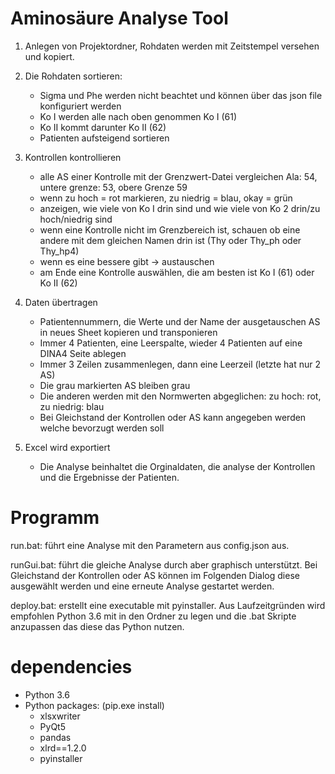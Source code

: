 # Aminosäure Analyse Tool
1. Anlegen von Projektordner, Rohdaten werden mit Zeitstempel versehen und kopiert.

2. Die Rohdaten sortieren:
    - Sigma und Phe werden nicht beachtet und können über das json file konfiguriert werden
    - Ko I werden alle nach oben genommen Ko I (61)
    - Ko II kommt darunter Ko II (62)
    - Patienten aufsteigend sortieren

3. Kontrollen kontrollieren
    - alle AS einer Kontrolle mit der Grenzwert-Datei vergleichen Ala: 54, untere grenze: 53, obere Grenze 59
    - wenn zu hoch = rot markieren, zu niedrig = blau, okay = grün
    - anzeigen, wie viele von Ko I drin sind und wie viele von Ko 2 drin/zu hoch/niedrig sind
    - wenn eine Kontrolle nicht im Grenzbereich ist, schauen ob eine andere mit dem gleichen Namen drin ist (Thy oder Thy_ph oder Thy_hp4)
    - wenn es eine bessere gibt → austauschen
    - am Ende eine Kontrolle auswählen, die am besten ist Ko I (61) oder Ko II (62)

4. Daten übertragen
    - Patientennummern, die Werte und der Name der ausgetauschen AS in neues Sheet kopieren und transponieren
    - Immer 4 Patienten, eine Leerspalte, wieder 4 Patienten auf eine DINA4 Seite ablegen
    - Immer 3 Zeilen zusammenlegen, dann eine Leerzeil (letzte hat nur 2 AS)
    - Die grau markierten AS bleiben grau
    - Die anderen werden mit den Normwerten abgeglichen: zu hoch: rot, zu niedrig: blau
    - Bei Gleichstand der Kontrollen oder AS kann angegeben werden welche bevorzugt werden soll    

5. Excel wird exportiert
    - Die Analyse beinhaltet die Orginaldaten, die analyse der Kontrollen und die Ergebnisse der Patienten.

# Programm
run.bat: führt eine Analyse mit den Parametern aus config.json aus.

runGui.bat: führt die gleiche Analyse durch aber graphisch unterstützt. Bei Gleichstand der Kontrollen oder AS können im Folgenden Dialog diese ausgewählt werden und eine erneute Analyse gestartet werden.

deploy.bat: erstellt eine executable mit pyinstaller. Aus Laufzeitgründen wird empfohlen Python 3.6 mit in den Ordner zu legen und die .bat Skripte anzupassen das diese das Python nutzen.

# dependencies
- Python 3.6
- Python packages: (pip.exe install)
  - xlsxwriter
  - PyQt5
  - pandas
  - xlrd==1.2.0
  - pyinstaller
